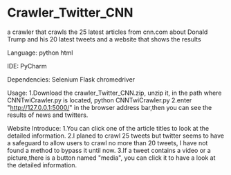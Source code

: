 # Crawler_Twitter_CNN
a crawler that crawls the 25 latest articles from cnn.com about Donald Trump and his 20 latest tweets and a website that shows the results 

Language:
python
html

IDE:
PyCharm

Dependencies:
Selenium
Flask
chromedriver

Usage:
1.Download the crawler_Twitter_CNN.zip, unzip it, in the path where CNNTwiCrawler.py is located, python CNNTwiCrawler.py
2.enter "http://127.0.0.1:5000/" in the browser address bar,then you can see the results of news and twitters.

Website Introduce:
1.You can click one of the article titles to look at the detailed information.
2.I planed to crawl 25 tweets but twitter seems to have a safeguard to allow users to crawl no more than 20 tweets, I have not found a method to bypass it until now.
3.If a tweet contains a video or a picture,there is a button named "media", you can click it to have a look at the detailed information.
